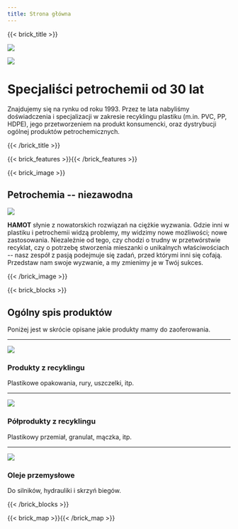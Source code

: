 ```yaml
---
title: Strona główna
---
```

{{< brick_title >}}

![](/bg.jpg)

![](/logo_full.png)

# Specjaliści petrochemii od **30 lat**

Znajdujemy się na rynku od roku 1993. Przez te lata nabyliśmy doświadczenia i
specjalizacji w zakresie recyklingu plastiku (m.in. PVC, PP, HDPE), jego
przetworzeniem na produkt konsumencki, oraz dystrybucji ogólnej produktów
petrochemicznych.

{{< /brick_title >}}

{{< brick_features >}}{{< /brick_features >}}

{{< brick_image >}}

## Petrochemia -- niezawodna

![](/plastic.jpg)

**HAMOT** słynie z nowatorskich rozwiązań na ciężkie wyzwania. Gdzie inni w
plastiku i petrochemii widzą problemy, my widzimy nowe możliwości; nowe
zastosowania. Niezależnie od tego, czy chodzi o trudny w przetwórstwie
recyklat, czy o potrzebę stworzenia mieszanki o unikalnych właściwościach --
nasz zespół z pasją podejmuje się zadań, przed którymi inni się cofają.
Przedstaw nam swoje wyzwanie, a my zmienimy je w Twój sukces.

{{< /brick_image >}}

<!-- {{< brick_image2 >}} -->
<!---->
<!-- ## Co mamy w katalogu? -->
<!---->
<!-- ![](warehouse.jpg) -->
<!---->
<!-- Jako dystrybutorzy światowego towaru, mamy w ofercie dużą ilość produktów petrochemicznych. -->
<!---->
<!-- - Oleje silnikowe (diesel i benzyna) -->
<!-- - Olej hydrauliczny -->
<!-- - Smary wszelkiego rodzaju -->
<!---->
<!-- {{< button "Pobierz katalog [PDF]" "/katalog/" >}} -->
<!---->
<!-- {{< /brick_image2 >}} -->

{{< brick_blocks >}}

## Ogólny spis produktów

Poniżej jest w skrócie opisane jakie produkty mamy do
zaoferowania.

---

![](/packaging.jpg)
### Produkty z recyklingu

Plastikowe opakowania, rury, uszczelki, itp.

[](/produkty/#produkty-z-recyklingu)

---

![](/granulate.jpg)
### Półprodukty z recyklingu

Plastikowy przemiał, granulat, mączka, itp.

[](/produkty/#półprodukty-z-recyklingu)

---

![](/barrels.jpg)
### Oleje przemysłowe

Do silników, hydrauliki i skrzyń biegów.

[](/produkty/oleje)


{{< /brick_blocks >}}

{{< brick_map >}}{{< /brick_map >}}

